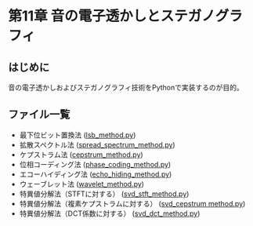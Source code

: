# 第11章 音の電子透かしとステガノグラフィ

## はじめに
音の電子透かしおよびステガノグラフィ技術をPythonで実装するのが目的。

## ファイル一覧
- 最下位ビット置換法 ([lsb_method.py](https://github.com/tam17aki/speech_process_exercise/blob/master/AudioWatermark/lsb_method.py))
- 拡散スペクトル法 ([spread_spectrum_method.py](https://github.com/tam17aki/speech_process_exercise/blob/master/AudioWatermark/spread_spectrum_method.py))
- ケプストラム法 ([cepstrum_method.py](https://github.com/tam17aki/speech_process_exercise/blob/master/AudioWatermark/cepstrum_method.py))
- 位相コーディング法 ([phase_coding_method.py](https://github.com/tam17aki/speech_process_exercise/blob/master/AudioWatermark/phase_coding_method.py))
- エコーハイディング法 ([echo_hiding_method.py](https://github.com/tam17aki/speech_process_exercise/blob/master/AudioWatermark/echo_hiding_method.py))
- ウェーブレット法 ([wavelet_method.py](https://github.com/tam17aki/speech_process_exercise/blob/master/AudioWatermark/wavelet_method.py))
- 特異値分解法（STFTに対する） ([svd_stft_method.py](https://github.com/tam17aki/speech_process_exercise/blob/master/AudioWatermark/svd_method_stft.py))
- 特異値分解法（複素ケプストラムに対する） ([svd_cepstrum method.py](https://github.com/tam17aki/speech_process_exercise/blob/master/AudioWatermark/svd_cepstrum_method.py))
- 特異値分解法（DCT係数に対する） ([svd_dct_method.py](https://github.com/tam17aki/speech_process_exercise/blob/master/AudioWatermark/svd_dct_method.py))
